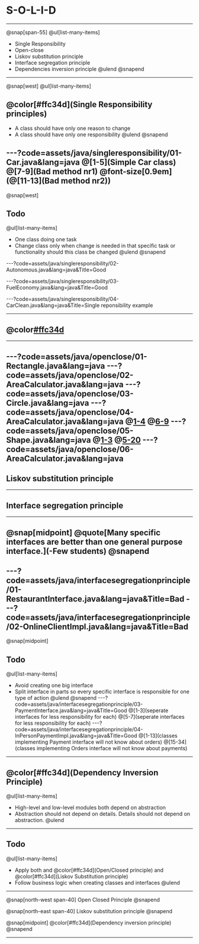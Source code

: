 
# S-O-L-I-D
---

@snap[span-55]
@ul[list-many-items]
- Single Responsibility
- Open-close
- Liskov substitution principle
- Interface segregation principle
- Dependencies inversion principle
@ulend
@snapend

---
@snap[west]
@ul[list-many-items]
## @color[#ffc34d](Single Responsibility principles)
- A class should have only one reason to change
- A class should have only one responsibility
@ulend
@snapend


---?code=assets/java/singleresponsibility/01-Car.java&lang=java
@[1-5](Simple Car class)
@[7-9](Bad method nr1)
@font-size[0.9em](@[11-13](Bad method nr2))
---
@snap[west]
## Todo
@ul[list-many-items]
- One class doing one task
- Change class only when change is needed in that specific task or functionality should this class be changed
@ulend
@snapend

---?code=assets/java/singleresponsibility/02-Autonomous.java&lang=java&Title=Good

---?code=assets/java/singleresponsibility/03-FuelEconomy.java&lang=java&Title=Good

---?code=assets/java/singleresponsibility/04-CarClean.java&lang=java&Title=Single reponsibility example

---
## @color[#ffc34d](OpenClosed)
---
---?code=assets/java/openclose/01-Rectangle.java&lang=java
---?code=assets/java/openclose/02-AreaCalculator.java&lang=java
---?code=assets/java/openclose/03-Circle.java&lang=java
---?code=assets/java/openclose/04-AreaCalculator.java&lang=java
@[1-4](modification)
@[6-9](modification)
---?code=assets/java/openclose/05-Shape.java&lang=java
@[1-3](interface)
@[5-20](shapes)
---?code=assets/java/openclose/06-AreaCalculator.java&lang=java
---
## Liskov substitution principle
---
## Interface segregation principle
---
@snap[midpoint]
@quote[Many specific interfaces are better than one general purpose interface.](-Few students)
@snapend
---
---?code=assets/java/interfacesegregationprinciple/01-RestaurantInterface.java&lang=java&Title=Bad
---?code=assets/java/interfacesegregationprinciple/02-OnlineClientImpl.java&lang=java&Title=Bad
---
@snap[midpoint]
## Todo
@ul[list-many-items]
- Avoid creating one big interface
- Split interface in parts so every specific interface is responsible for one type of action
@ulend
@snapend
---?code=assets/java/interfacesegregationprinciple/03-PaymentInterface.java&lang=java&Title=Good
@[1-3](seperate interfaces for less responsibility for each)
@[5-7](seperate interfaces for less responsibility for each)
---?code=assets/java/interfacesegregationprinciple/04-InPersonPaymentImpl.java&lang=java&Title=Good
@[1-13](classes implementing Payment interface will not know about orders)
@[15-34](classes implementing Orders interface will not know about payments)

---
## @color[#ffc34d](Dependency Inversion Principle)
@ul[list-many-items]
- High-level and low-level modules both depend on abstraction
- Abstraction should not depend on details. Details should not depend on abstraction.
@ulend
---
## Todo
@ul[list-many-items]
- Apply both and @color[#ffc34d](Open/Closed principle) and @color[#ffc34d](Liskov Substitution principle)
- Follow business logic when creating classes and interfaces
@ulend
---


@snap[north-west span-40]
Open Closed Principle
@snapend


@snap[north-east span-40]
Liskov substitution principle
@snapend

@snap[midpoint]
@color[#ffc34d](Dependency inversion principle)
@snapend

---
